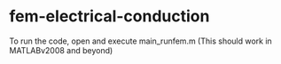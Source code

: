 # fem-electrical-conduction
To run the code, open and execute main_runfem.m
(This should work in MATLABv2008 and beyond)

